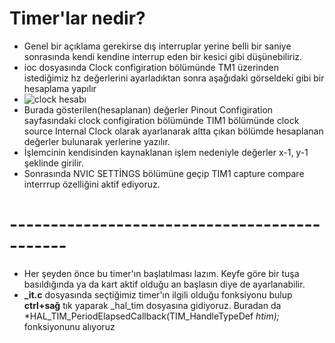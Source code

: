# Timer'lar nedir?
- Genel bir açıklama gerekirse dış interruplar yerine belli bir saniye sonrasında kendi kendine interrup eden bir kesici gibi düşünebiliriz.
- ioc dosyasında Clock configiration bölümünde TM1 üzerinden istediğimiz hz değerlerini ayarladıktan sonra aşağıdaki görseldeki gibi bir hesaplama yapılır
- ![clock hesabı](https://github.com/IibrahimEren/STM32_ders_notlari/assets/87008174/1edd09e8-95a4-4915-aae6-8a23cb885fc2)
- Burada gösterilen(hesaplanan) değerler Pinout Configiration sayfasındaki clock configiration bölümünde TIM1 bölümünde clock source Internal Clock olarak ayarlanarak altta çıkan bölümde hesaplanan değerler bulunarak yerlerine yazılır.
- İşlemcinin kendisinden kaynaklanan işlem nedeniyle değerler x-1, y-1 şeklinde girilir.
- Sonrasında NVIC SETTİNGS bölümüne geçip TIM1 capture compare interrrup  özelliğini aktif ediyoruz.
# ---------------------------------------------
- Her şeyden önce bu timer'ın başlatılması lazım. Keyfe göre bir tuşa basıldığında ya da kart aktif olduğu an başlasın diye de ayarlanabilir.
- **_it.c** dosyasında seçtiğimiz timer'ın ilgili olduğu fonksiyonu bulup **ctrl+sağ** tık yaparak _hal_tim dosyasına gidiyoruz. Buradan da *HAL_TIM_PeriodElapsedCallback(TIM_HandleTypeDef *htim);* fonksiyonunu alıyoruz
